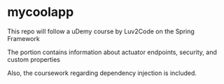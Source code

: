 # mycoolapp
This repo will follow a uDemy course by Luv2Code on the Spring Framework

The portion contains information about actuator endpoints, security, and custom properties

Also, the coursework regarding dependency injection is included.